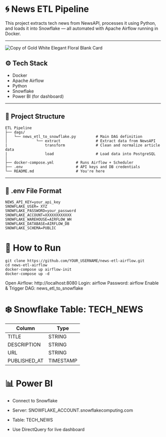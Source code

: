# 🌀 News ETL Pipeline 

This project extracts tech news from NewsAPI, processes it using Python, and loads it into Snowflake — all automated with Apache Airflow running in Docker.

---

![Copy of Gold White Elegant Floral Blank Card](https://github.com/user-attachments/assets/ea985ee8-2408-4578-b43e-0663c7448b67)

## ⚙️ Tech Stack

- Docker  
- Apache Airflow  
- Python  
- Snowflake  
- Power BI (for dashboard)

---

## 📁 Project Structure
```
ETL Pipeline
├── dags/
│   └── news_etl_to_snowflake.py         # Main DAG definition
│             └── extract                # Extract data from NewsAPI
|                 transform              # Clean and normalize article data
|                 load                   # Load data into PostgreSQL
│
├── docker-compose.yml          # Runs Airflow + Scheduler
├── .env                        # API keys and DB credentials
└── README.md                   # You're here

```
---

## 🔐 .env File Format

```env
NEWS_API_KEY=your_api_key
SNOWFLAKE_USER= XYZ
SNOWFLAKE_PASSWORD=your_password
SNOWFLAKE_ACCOUNT=XXXXXXXXXXXX
SNOWFLAKE_WAREHOUSE=AIRFLOW_WH
SNOWFLAKE_DATABASE=AIRFLOW_DB
SNOWFLAKE_SCHEMA=PUBLIC
```

# 🚀 How to Run
```
git clone https://github.com/YOUR_USERNAME/news-etl-airflow.git
cd news-etl-airflow
docker-compose up airflow-init
docker-compose up -d
```

Open Airflow: http://localhost:8080
Login: airflow
Password: airflow
Enable & Trigger DAG: news_etl_to_snowflake

# ❄️ Snowflake Table: TECH_NEWS

| Column        | Type      |
| ------------- | --------- |
| TITLE         | STRING    |
| DESCRIPTION   | STRING    |
| URL           | STRING    |
| PUBLISHED\_AT | TIMESTAMP |

# 📊 Power BI

- Connect to Snowflake

- Server: SNOWFLAKE_ACCOUNT.snowflakecomputing.com

- Table: TECH_NEWS

- Use DirectQuery for live dashboard



